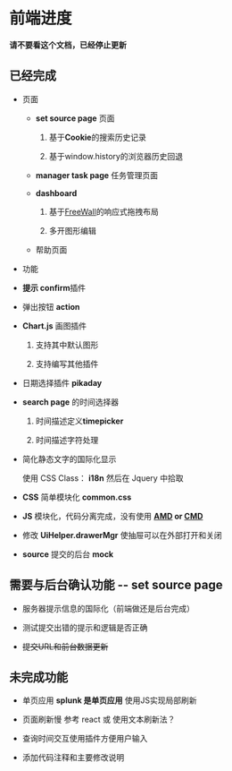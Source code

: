 # 前端进度 #

**请不要看这个文档，已经停止更新**

## 已经完成 ##

* 页面

  * **set source page** 页面

    1. 基于**Cookie**的搜索历史记录

    2. 基于window.history的浏览器历史回退

  * **manager task page** 任务管理页面

  * **dashboard**

    1. 基于[FreeWall][FreeWall]的响应式拖拽布局

    2. 多开图形编辑

  * 帮助页面

* 功能 

* **提示 confirm**插件

* 弹出按钮 **action**

* **Chart.js** 画图插件

  1. 支持其中默认图形

  2. 支持编写其他插件

* 日期选择插件 **pikaday**

* **search page** 的时间选择器

  1. 时间描述定义**timepicker**

  2. 时间描述字符处理

*  简化静态文字的国际化显示

	使用 CSS Class： **i18n** 然后在 Jquery 中拾取

* **CSS** 简单模块化 **common.css**

* **JS** 模块化，代码分离完成，没有使用 **[AMD][AMD] or [CMD][CMD]**

* 修改 **UiHelper.drawerMgr** 使抽屉可以在外部打开和关闭

* **source** 提交的后台 **mock**


## 需要与后台确认功能 -- set source page ##

* 服务器提示信息的国际化（前端做还是后台完成）

* 测试提交出错的提示和逻辑是否正确

* ~~提交URL和前台数据更新~~


## 未完成功能 ##

* 单页应用 **splunk 是单页应用** 使用JS实现局部刷新

* 页面刷新慢 参考 react 或 使用文本刷新法？

* 查询时间交互使用插件方便用户输入

* 添加代码注释和主要修改说明

[AMD]:http://www.requirejs.org/
[CMD]:http://seajs.org/docs/
[FreeWall]:https://github.com/kombai/freewall